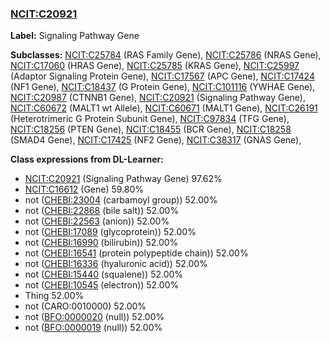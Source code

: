 
### [NCIT:C20921](http://purl.obolibrary.org/obo/NCIT_C20921)
**Label:** Signaling Pathway Gene

**Subclasses:** [NCIT:C25784](http://purl.obolibrary.org/obo/NCIT_C25784) (RAS Family Gene), [NCIT:C25786](http://purl.obolibrary.org/obo/NCIT_C25786) (NRAS Gene), [NCIT:C17060](http://purl.obolibrary.org/obo/NCIT_C17060) (HRAS Gene), [NCIT:C25785](http://purl.obolibrary.org/obo/NCIT_C25785) (KRAS Gene), [NCIT:C25997](http://purl.obolibrary.org/obo/NCIT_C25997) (Adaptor Signaling Protein Gene), [NCIT:C17567](http://purl.obolibrary.org/obo/NCIT_C17567) (APC Gene), [NCIT:C17424](http://purl.obolibrary.org/obo/NCIT_C17424) (NF1 Gene), [NCIT:C18437](http://purl.obolibrary.org/obo/NCIT_C18437) (G Protein Gene), [NCIT:C101116](http://purl.obolibrary.org/obo/NCIT_C101116) (YWHAE Gene), [NCIT:C20987](http://purl.obolibrary.org/obo/NCIT_C20987) (CTNNB1 Gene), [NCIT:C20921](http://purl.obolibrary.org/obo/NCIT_C20921) (Signaling Pathway Gene), [NCIT:C60672](http://purl.obolibrary.org/obo/NCIT_C60672) (MALT1 wt Allele), [NCIT:C60671](http://purl.obolibrary.org/obo/NCIT_C60671) (MALT1 Gene), [NCIT:C26191](http://purl.obolibrary.org/obo/NCIT_C26191) (Heterotrimeric G Protein Subunit Gene), [NCIT:C97834](http://purl.obolibrary.org/obo/NCIT_C97834) (TFG Gene), [NCIT:C18256](http://purl.obolibrary.org/obo/NCIT_C18256) (PTEN Gene), [NCIT:C18455](http://purl.obolibrary.org/obo/NCIT_C18455) (BCR Gene), [NCIT:C18258](http://purl.obolibrary.org/obo/NCIT_C18258) (SMAD4 Gene), [NCIT:C17425](http://purl.obolibrary.org/obo/NCIT_C17425) (NF2 Gene), [NCIT:C38317](http://purl.obolibrary.org/obo/NCIT_C38317) (GNAS Gene), 

**Class expressions from DL-Learner:**

- [NCIT:C20921](http://purl.obolibrary.org/obo/NCIT_C20921) (Signaling Pathway Gene) 97.62%
- [NCIT:C16612](http://purl.obolibrary.org/obo/NCIT_C16612) (Gene) 59.80%
- not ([CHEBI:23004](http://purl.obolibrary.org/obo/CHEBI_23004) (carbamoyl group)) 52.00%
- not ([CHEBI:22868](http://purl.obolibrary.org/obo/CHEBI_22868) (bile salt)) 52.00%
- not ([CHEBI:22563](http://purl.obolibrary.org/obo/CHEBI_22563) (anion)) 52.00%
- not ([CHEBI:17089](http://purl.obolibrary.org/obo/CHEBI_17089) (glycoprotein)) 52.00%
- not ([CHEBI:16990](http://purl.obolibrary.org/obo/CHEBI_16990) (bilirubin)) 52.00%
- not ([CHEBI:16541](http://purl.obolibrary.org/obo/CHEBI_16541) (protein polypeptide chain)) 52.00%
- not ([CHEBI:16336](http://purl.obolibrary.org/obo/CHEBI_16336) (hyaluronic acid)) 52.00%
- not ([CHEBI:15440](http://purl.obolibrary.org/obo/CHEBI_15440) (squalene)) 52.00%
- not ([CHEBI:10545](http://purl.obolibrary.org/obo/CHEBI_10545) (electron)) 52.00%
- Thing 52.00%
- not (CARO:0010000) 52.00%
- not ([BFO:0000020](http://purl.obolibrary.org/obo/BFO_0000020) (null)) 52.00%
- not ([BFO:0000019](http://purl.obolibrary.org/obo/BFO_0000019) (null)) 52.00%


